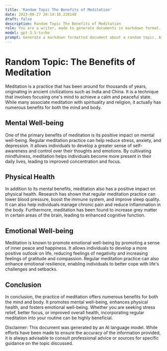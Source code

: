 ```yaml
---
title: 'Random Topic The Benefits of Meditation'
date: 2023-08-27 20:14:16.228148
draft: false
description: Random Topic The Benefits of Meditation
role: You are a writer, made to generate documents in markdown format. It is very important that all of the documents you generate are in valid markdown format.
model: gpt-3.5-turbo
prompt: Generate a markdown formatted document about a random topic. At the bottom, include a disclaimer explaining that the document was generated by you. The first line of the document should be the title. Make sure that the entire document is in proper markdown format, using a mix of various tags to make the document visually appealing.
---
```


# Random Topic: The Benefits of Meditation

Meditation is a practice that has been around for thousands of years, originating in ancient civilizations such as India and China. It is a technique that involves focusing one's mind to achieve a calm and peaceful state. While many associate meditation with spirituality and religion, it actually has numerous benefits for both the mind and body.

## Mental Well-being

One of the primary benefits of meditation is its positive impact on mental well-being. Regular meditation practice can help reduce stress, anxiety, and depression. It allows individuals to develop a greater sense of self-awareness and control over their thoughts and emotions. By cultivating mindfulness, meditation helps individuals become more present in their daily lives, leading to improved concentration and focus.

## Physical Health

In addition to its mental benefits, meditation also has a positive impact on physical health. Research has shown that regular meditation practice can lower blood pressure, boost the immune system, and improve sleep quality. It can also help individuals manage chronic pain and reduce inflammation in the body. Furthermore, meditation has been found to increase grey matter in certain areas of the brain, leading to enhanced cognitive function.

## Emotional Well-being

Meditation is known to promote emotional well-being by promoting a sense of inner peace and happiness. It allows individuals to develop a more positive outlook on life, reducing feelings of negativity and increasing feelings of gratitude and compassion. Regular meditation practice can also enhance emotional resilience, enabling individuals to better cope with life's challenges and setbacks.

## Conclusion

In conclusion, the practice of meditation offers numerous benefits for both the mind and body. It promotes mental well-being, enhances physical health, and fosters emotional well-being. Whether you are seeking stress relief, better focus, or improved overall health, incorporating regular meditation into your routine can be highly beneficial.

Disclaimer: This document was generated by an AI language model. While efforts have been made to ensure the accuracy of the information provided, it is always advisable to consult professional advice or sources for specific guidance on the topic discussed.